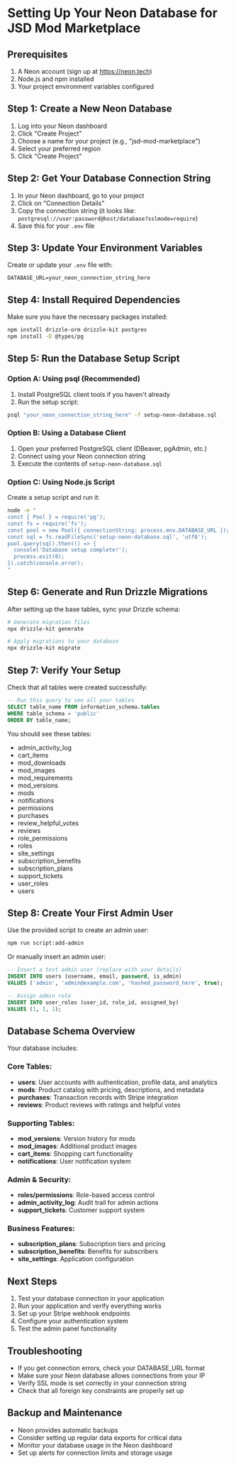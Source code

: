 # Setting Up Your Neon Database for JSD Mod Marketplace

## Prerequisites
1. A Neon account (sign up at https://neon.tech)
2. Node.js and npm installed
3. Your project environment variables configured

## Step 1: Create a New Neon Database

1. Log into your Neon dashboard
2. Click "Create Project"
3. Choose a name for your project (e.g., "jsd-mod-marketplace")
4. Select your preferred region
5. Click "Create Project"

## Step 2: Get Your Database Connection String

1. In your Neon dashboard, go to your project
2. Click on "Connection Details"
3. Copy the connection string (it looks like: `postgresql://user:password@host/database?sslmode=require`)
4. Save this for your `.env` file

## Step 3: Update Your Environment Variables

Create or update your `.env` file with:

```env
DATABASE_URL=your_neon_connection_string_here
```

## Step 4: Install Required Dependencies

Make sure you have the necessary packages installed:

```bash
npm install drizzle-orm drizzle-kit postgres
npm install -D @types/pg
```

## Step 5: Run the Database Setup Script

### Option A: Using psql (Recommended)
1. Install PostgreSQL client tools if you haven't already
2. Run the setup script:
```bash
psql "your_neon_connection_string_here" -f setup-neon-database.sql
```

### Option B: Using a Database Client
1. Open your preferred PostgreSQL client (DBeaver, pgAdmin, etc.)
2. Connect using your Neon connection string
3. Execute the contents of `setup-neon-database.sql`

### Option C: Using Node.js Script
Create a setup script and run it:
```bash
node -e "
const { Pool } = require('pg');
const fs = require('fs');
const pool = new Pool({ connectionString: process.env.DATABASE_URL });
const sql = fs.readFileSync('setup-neon-database.sql', 'utf8');
pool.query(sql).then(() => {
  console('Database setup complete!');
  process.exit(0);
}).catch(console.error);
"
```

## Step 6: Generate and Run Drizzle Migrations

After setting up the base tables, sync your Drizzle schema:

```bash
# Generate migration files
npx drizzle-kit generate

# Apply migrations to your database
npx drizzle-kit migrate
```

## Step 7: Verify Your Setup

Check that all tables were created successfully:

```sql
-- Run this query to see all your tables
SELECT table_name FROM information_schema.tables 
WHERE table_schema = 'public' 
ORDER BY table_name;
```

You should see these tables:
- admin_activity_log
- cart_items
- mod_downloads
- mod_images
- mod_requirements
- mod_versions
- mods
- notifications
- permissions
- purchases
- review_helpful_votes
- reviews
- role_permissions
- roles
- site_settings
- subscription_benefits
- subscription_plans
- support_tickets
- user_roles
- users

## Step 8: Create Your First Admin User

Use the provided script to create an admin user:

```bash
npm run script:add-admin
```

Or manually insert an admin user:

```sql
-- Insert a test admin user (replace with your details)
INSERT INTO users (username, email, password, is_admin) 
VALUES ('admin', 'admin@example.com', 'hashed_password_here', true);

-- Assign admin role
INSERT INTO user_roles (user_id, role_id, assigned_by) 
VALUES (1, 1, 1);
```

## Database Schema Overview

Your database includes:

### Core Tables:
- **users**: User accounts with authentication, profile data, and analytics
- **mods**: Product catalog with pricing, descriptions, and metadata
- **purchases**: Transaction records with Stripe integration
- **reviews**: Product reviews with ratings and helpful votes

### Supporting Tables:
- **mod_versions**: Version history for mods
- **mod_images**: Additional product images
- **cart_items**: Shopping cart functionality
- **notifications**: User notification system

### Admin & Security:
- **roles/permissions**: Role-based access control
- **admin_activity_log**: Audit trail for admin actions
- **support_tickets**: Customer support system

### Business Features:
- **subscription_plans**: Subscription tiers and pricing
- **subscription_benefits**: Benefits for subscribers
- **site_settings**: Application configuration

## Next Steps

1. Test your database connection in your application
2. Run your application and verify everything works
3. Set up your Stripe webhook endpoints
4. Configure your authentication system
5. Test the admin panel functionality

## Troubleshooting

- If you get connection errors, check your DATABASE_URL format
- Make sure your Neon database allows connections from your IP
- Verify SSL mode is set correctly in your connection string
- Check that all foreign key constraints are properly set up

## Backup and Maintenance

- Neon provides automatic backups
- Consider setting up regular data exports for critical data
- Monitor your database usage in the Neon dashboard
- Set up alerts for connection limits and storage usage